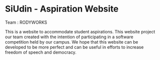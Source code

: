 # SiUdin - Aspiration Website

Team : RODYWORKS

This is a website to accommodate student aspirations. This website project our team created with the intention of participating in a software competition held by our campus. We hope that this website can be developed to be more perfect and can be useful in efforts to increase freedom of speech and democracy.
